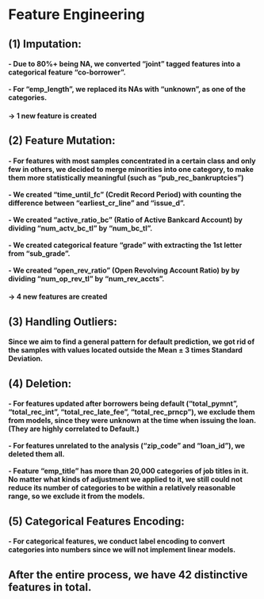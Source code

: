 # Feature Engineering

## (1) Imputation:
#### - Due to 80%+ being NA, we converted “joint” tagged features into a categorical feature “co-borrower”. <br><br> - For “emp_length”, we replaced its NAs with “unknown”, as one of the categories.

####   -> 1 new feature is created

## (2) Feature Mutation:
#### - For features with most samples concentrated in a certain class and only few in others, we decided to merge minorities into one category, to make them more statistically meaningful (such as “pub_rec_bankruptcies”) <br><br> - We created “time_until_fc” (Credit Record Period) with counting the difference between “earliest_cr_line” and “issue_d”. <br><br> - We created “active_ratio_bc” (Ratio of Active Bankcard Account) by dividing “num_actv_bc_tl” by “num_bc_tl”. <br><br> - We created categorical feature “grade” with extracting the 1st letter from “sub_grade”. <br><br> - We created “open_rev_ratio” (Open Revolving Account Ratio) by by dividing “num_op_rev_tl” by “num_rev_accts”. <br>

####    -> 4 new features are created


## (3) Handling Outliers: 
#### Since we aim to find a general pattern for default prediction, we got rid of the samples with values located outside the Mean ± 3 times Standard Deviation.<br>

## (4) Deletion:
#### - For features updated after borrowers being default (“total_pymnt”, “total_rec_int”, “total_rec_late_fee”, “total_rec_prncp”), we exclude them from models, since they were unknown at the time when issuing the loan. (They are highly correlated to Default.) <br><br> - For features unrelated to the analysis (“zip_code” and “loan_id”), we deleted them all. <br><br> - Feature “emp_title” has more than 20,000 categories of job titles in it. No matter what kinds of adjustment we applied to it, we still could not reduce its number of categories to be within a relatively reasonable range, so we exclude it from the models.<br>

## (5) Categorical Features Encoding:
#### - For categorical features, we conduct label encoding to convert categories into numbers since we will not implement linear models.<br>

## After the entire process, we have **42** distinctive features in total. 
